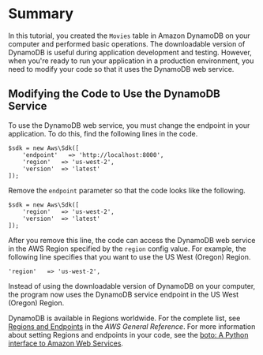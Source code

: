 # Summary<a name="GettingStarted.PHP.Summary"></a>

In this tutorial, you created the `Movies` table in Amazon DynamoDB on your computer and performed basic operations\. The downloadable version of DynamoDB is useful during application development and testing\. However, when you're ready to run your application in a production environment, you need to modify your code so that it uses the DynamoDB web service\. 

## Modifying the Code to Use the DynamoDB Service<a name="GettingStarted.Summary.MovingToDDB"></a>

To use the DynamoDB web service, you must change the endpoint in your application\. To do this, find the following lines in the code.

```
$sdk = new Aws\Sdk([
    'endpoint'   => 'http://localhost:8000',
    'region'   => 'us-west-2',
    'version'  => 'latest'
]);
```

Remove the `endpoint` parameter so that the code looks like the following.

```
$sdk = new Aws\Sdk([
    'region'   => 'us-west-2',
    'version'  => 'latest'
]);
```

After you remove this line, the code can access the DynamoDB web service in the AWS Region specified by the `region` config value\. For example, the following line specifies that you want to use the US West \(Oregon\) Region.

```
'region'   => 'us-west-2',
```

Instead of using the downloadable version of DynamoDB on your computer, the program now uses the DynamoDB service endpoint in the US West \(Oregon\) Region\.

DynamoDB is available in Regions worldwide\. For the complete list, see [Regions and Endpoints](http://docs.aws.amazon.com/general/latest/gr/rande.html) in the *AWS General Reference*\. For more information about setting Regions and endpoints in your code, see the [boto: A Python interface to Amazon Web Services](http://boto.readthedocs.org/en/latest/)\.
